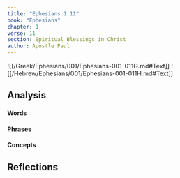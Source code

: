 ```yaml
---
title: "Ephesians 1:11"
book: "Ephesians"
chapter: 1
verse: 11
section: Spiritual Blessings in Christ
author: Apostle Paul
---
```

![[/Greek/Ephesians/001/Ephesians-001-011G.md#Text]]
![[/Hebrew/Ephesians/001/Ephesians-001-011H.md#Text]]

## Analysis

#### Words

#### Phrases

#### Concepts

## Reflections
